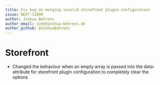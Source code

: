 ```yaml
---
title: Fix bug on merging invalid storefront plugin configuration
issue: NEXT-11800
author: Joshua Behrens
author_email: code@joshua-behrens.de
author_github: @JoshuaBehrens
---
```

# Storefront
* Changed the behaviour when an empty array is passed into the data-attribute for storefront plugin configuration to completely clear the options 
